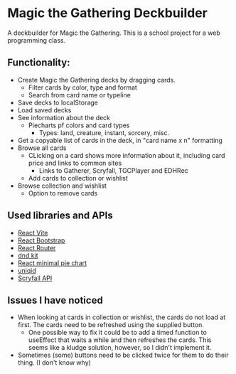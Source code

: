 # Magic the Gathering Deckbuilder

A deckbuilder for Magic the Gathering. This is a school project for a web programming class.

## Functionality:

* Create Magic the Gathering decks by dragging cards.
    * Filter cards by color, type and format
    * Search from card name or typeline
* Save decks to localStorage
* Load saved decks
* See information about the deck
    * Piecharts pf colors and card types
        * Types: land, creature, instant, sorcery, misc.
* Get a copyable list of cards in the deck, in "card name x n" formatting
* Browse all cards
    * CLicking on a card shows more information about it, including card price and links to common sites
        * Links to Gatherer, Scryfall, TGCPlayer and EDHRec
    * Add cards to collection or wishlist
* Browse collection and wishlist
    * Option to remove cards

## Used libraries and APIs

* [React Vite](https://vite.dev/)
* [React Bootstrap](https://react-bootstrap.netlify.app/)
* [React Router](https://reactrouter.com/en/main)
* [dnd kit](https://dndkit.com/)
* [React minimal pie chart](https://www.npmjs.com/package/react-minimal-pie-chart)
* [uniqid](https://www.npmjs.com/package/uniqid)
* [Scryfall API](https://scryfall.com/docs/api)
    
## Issues I have noticed

* When looking at cards in collection or wishlist, the cards do not load at first. The cards need to be refreshed using the supplied button.
    * One possible way to fix it could be to add a timed function to useEffect that waits a while and then refreshes the cards. This seems like a kludge solution, however, so I didn't implement it.
* Sometimes (some) buttons need to be clicked twice for them to do their thing. (I don't know why)
